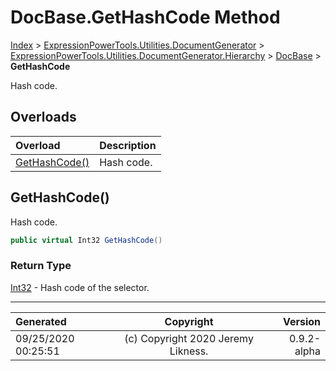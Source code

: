 ﻿# DocBase.GetHashCode Method

[Index](../index.md) > [ExpressionPowerTools.Utilities.DocumentGenerator](ExpressionPowerTools.Utilities.DocumentGenerator.a.md) > [ExpressionPowerTools.Utilities.DocumentGenerator.Hierarchy](ExpressionPowerTools.Utilities.DocumentGenerator.Hierarchy.n.md) > [DocBase](ExpressionPowerTools.Utilities.DocumentGenerator.Hierarchy.DocBase.cs.md) > **GetHashCode**

Hash code.

## Overloads

| Overload | Description |
| :-- | :-- |
| [GetHashCode()](#gethashcode) | Hash code. |
## GetHashCode()

Hash code.

```csharp
public virtual Int32 GetHashCode()
```

### Return Type

 [Int32](https://docs.microsoft.com/dotnet/api/system.int32)  - Hash code of the selector.



---

| Generated | Copyright | Version |
| :-- | :-: | --: |
| 09/25/2020 00:25:51 | (c) Copyright 2020 Jeremy Likness. | 0.9.2-alpha |
